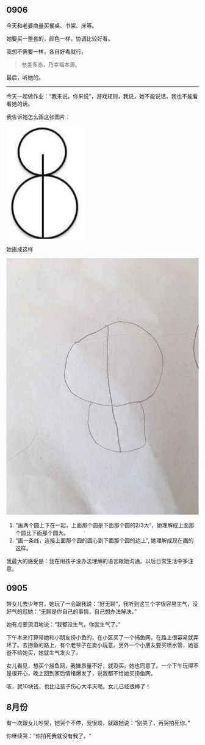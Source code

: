 

## 0906

今天和老婆商量买餐桌、书架、床等。

她要买一整套的，颜色一样，协调比较好看。

我想不需要一样，各自好看就行，

> 参差多态，乃幸福本源。

最后，听她的。



---

今天一起做作业：“我来说，你来说”，游戏规则，我说，她不能说话，我也不能看看她的话。

我告诉她怎么画这张图片：

![两个圆](./images/two_cycle.jpg)



她画成这样

![我们画的两个圆](./images/two_cycle_by_us.jpg)

1. “画两个圆上下在一起，上面那个圆是下面那个圆的2/3大”，她理解成上面那个圆比下面那个圆大。
2. “画一条线，连接上面那个圆的圆心到下面那个圆的边上”, 她理解成现在画的这样。

我最大的感受是：我在用孩子没办法理解的语言跟她沟通。以后日常生活中多注意。



## 0905

带女儿去少年宫，她玩了一会跟我说：”好无聊“，我听到这三个字很容易生气，没好气的怼她：“无聊是你自己的事情，自己想办法解决。”

她有点要流泪地说：“我都没生气，你就生气了。”



下午本来打算带她和小朋友捞小鱼的，在小区买了一个捕鱼网，在路上很容易就弄坏了。去捞鱼的路上，有个老爷子在卖小玩意。另外一个小朋友要买喷水管，她爸爸不给她买，她就生气发火了。

女儿看见，想买个捞鱼网，我嫌质量不好，就没买，她也同意了。一个下午玩得不是很开心，晚上回到家后情绪爆发了，说我都不给她买捞鱼网。

咳，就10块钱，也比让孩子伤心大半天呢。女儿已经很棒了！



## 8月份

有一次跟女儿吵架，她哭个不停，我很烦，就跟她说：“别哭了，再哭拍死你。”

你继续哭：”你拍死我就没有我了。“